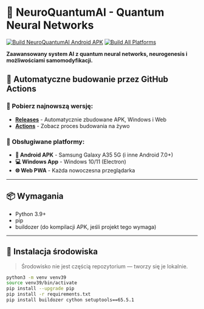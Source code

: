 # 🧠 NeuroQuantumAI - Quantum Neural Networks

[![Build NeuroQuantumAI Android APK](https://github.com/[USERNAME]/NeuroQuantumAI/actions/workflows/build-apk.yml/badge.svg)](https://github.com/[USERNAME]/NeuroQuantumAI/actions/workflows/build-apk.yml)
[![Build All Platforms](https://github.com/[USERNAME]/NeuroQuantumAI/actions/workflows/build-all-platforms.yml/badge.svg)](https://github.com/[USERNAME]/NeuroQuantumAI/actions/workflows/build-all-platforms.yml)

**Zaawansowany system AI z quantum neural networks, neurogenesis i możliwościami samomodyfikacji.**

## 🚀 **Automatyczne budowanie przez GitHub Actions**

### **📱 Pobierz najnowszą wersję:**
- **[Releases](../../releases)** - Automatycznie zbudowane APK, Windows i Web
- **[Actions](../../actions)** - Zobacz proces budowania na żywo

### **🎯 Obsługiwane platformy:**
- **📱 Android APK** - Samsung Galaxy A35 5G (i inne Android 7.0+)
- **💻 Windows App** - Windows 10/11 (Electron)
- **🌐 Web PWA** - Każda nowoczesna przeglądarka

---

## 📦 Wymagania

- Python 3.9+
- pip
- buildozer (do kompilacji APK, jeśli projekt tego wymaga)

---

## 🧪 Instalacja środowiska

> Środowisko nie jest częścią repozytorium — tworzy się je lokalnie.

```bash
python3 -m venv venv39
source venv39/bin/activate
pip install --upgrade pip
pip install -r requirements.txt
pip install buildozer cython setuptools==65.5.1
